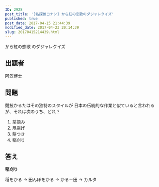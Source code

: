 ```yaml
---
ID: 2928
post_title: '[名探偵コナン] から紅の恋歌のダジャレクイズ'
published: true
post_date: 2017-04-15 21:44:39
modified_date: 2017-04-23 20:14:39
slug: 20170415214439.html
---
```

から紅の恋歌 のダジャレクイズ

<!--more-->

## 出題者
阿笠博士

## 問題

競技かるたはその独特のスタイルが
日本の伝統的な作業と似ていると言われるが、それは次のうち、どれ？

1. 茶摘み
2. 凧揚げ
3. 餅つき
4. 稲刈り

## 答え
**稲刈り**

稲をかる
→ 田んぼをかる
→ かる＋田
→ カルタ